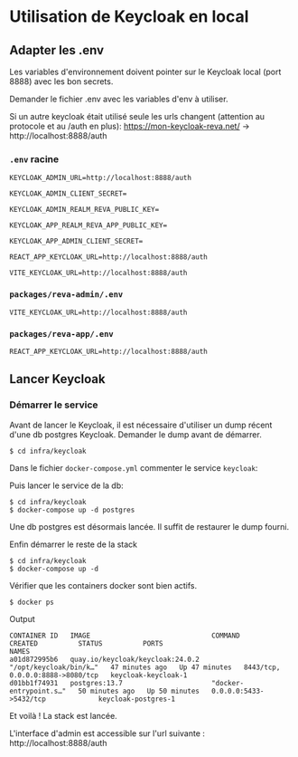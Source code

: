 # Utilisation de Keycloak en local

## Adapter les .env

Les variables d'environnement doivent pointer sur le Keycloak local (port 8888) avec les bon secrets.

Demander le fichier .env avec les variables d'env à utiliser.

Si un autre keycloak était utilisé seule les urls changent (attention au protocole et au /auth en plus): https://mon-keycloak-reva.net/ -> http://localhost:8888/auth

### `.env` racine

```properties
KEYCLOAK_ADMIN_URL=http://localhost:8888/auth

KEYCLOAK_ADMIN_CLIENT_SECRET=

KEYCLOAK_ADMIN_REALM_REVA_PUBLIC_KEY=

KEYCLOAK_APP_REALM_REVA_APP_PUBLIC_KEY=

KEYCLOAK_APP_ADMIN_CLIENT_SECRET=

REACT_APP_KEYCLOAK_URL=http://localhost:8888/auth

VITE_KEYCLOAK_URL=http://localhost:8888/auth
```

### `packages/reva-admin/.env`

```properties
VITE_KEYCLOAK_URL=http://localhost:8888/auth
```

### `packages/reva-app/.env`

```properties
REACT_APP_KEYCLOAK_URL=http://localhost:8888/auth
```

## Lancer Keycloak

### Démarrer le service

Avant de lancer le Keycloak, il est nécessaire d'utiliser un dump récent d'une db postgres Keycloak.
Demander le dump avant de démarrer.

```
$ cd infra/keycloak
```

Dans le fichier `docker-compose.yml` commenter le service `keycloak`:

Puis lancer le service de la db:

```
$ cd infra/keycloak
$ docker-compose up -d postgres
```

Une db postgres est désormais lancée. Il suffit de restaurer le dump fourni.

Enfin démarrer le reste de la stack

```
$ cd infra/keycloak
$ docker-compose up -d
```

Vérifier que les containers docker sont bien actifs.

```
$ docker ps
```

Output

```shell
CONTAINER ID   IMAGE                              COMMAND                  CREATED          STATUS          PORTS                              NAMES
a01d872995b6   quay.io/keycloak/keycloak:24.0.2   "/opt/keycloak/bin/k…"   47 minutes ago   Up 47 minutes   8443/tcp, 0.0.0.0:8888->8080/tcp   keycloak-keycloak-1
d01bb1f74931   postgres:13.7                      "docker-entrypoint.s…"   50 minutes ago   Up 50 minutes   0.0.0.0:5433->5432/tcp             keycloak-postgres-1
```

Et voilà ! La stack est lancée.

L'interface d'admin est accessible sur l'url suivante : http://localhost:8888/auth
